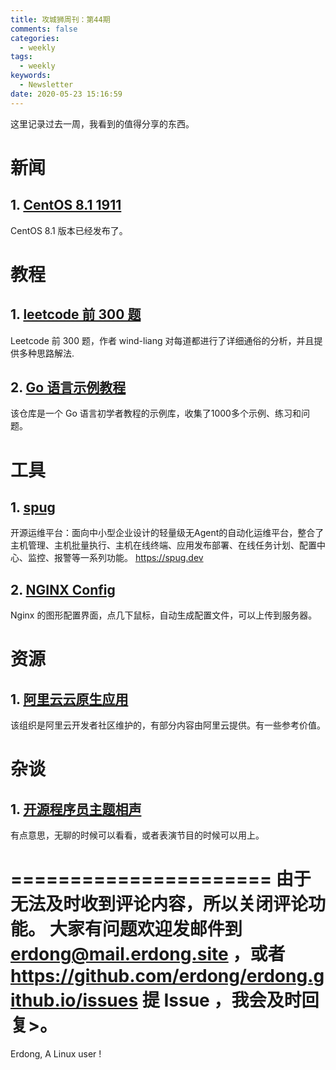 ```yaml
---
title: 攻城狮周刊：第44期
comments: false
categories:
  - weekly
tags:
  - weekly
keywords:
  - Newsletter
date: 2020-05-23 15:16:59
---
```




这里记录过去一周，我看到的值得分享的东西。
<!--more-->


# 新闻

## 1. [CentOS 8.1 1911](https://www.oschina.net/news/112846/centos-8-1-1911-released)

CentOS 8.1 版本已经发布了。

# 教程

## 1. [leetcode 前 300 题](https://leetcode.wang)
Leetcode 前 300 题，作者 wind-liang 对每道都进行了详细通俗的分析，并且提供多种思路解法.

## 2. [Go 语言示例教程](https://github.com/inancgumus/learngo)
该仓库是一个 Go 语言初学者教程的示例库，收集了1000多个示例、练习和问题。
# 工具

## 1. [spug](https://github.com/openspug/spug)
开源运维平台：面向中小型企业设计的轻量级无Agent的自动化运维平台，整合了主机管理、主机批量执行、主机在线终端、应用发布部署、在线任务计划、配置中心、监控、报警等一系列功能。 https://spug.dev

## 2. [NGINX Config](https://www.digitalocean.com/community/tools/nginx)
Nginx 的图形配置界面，点几下鼠标，自动生成配置文件，可以上传到服务器。
# 资源

## 1. [阿里云云原生应用](https://github.com/cloudnativeapp)

该组织是阿里云开发者社区维护的，有部分内容由阿里云提供。有一些参考价值。

# 杂谈

## 1. [开源程序员主题相声](https://github.com/koolob/programmer-crosstalk)

有点意思，无聊的时候可以看看，或者表演节目的时候可以用上。

======================
由于无法及时收到评论内容，所以关闭评论功能。
大家有问题欢迎发邮件到 erdong@mail.erdong.site ，或者 https://github.com/erdong/erdong.github.io/issues 提 Issue ，我会及时回复>。
======================
Erdong, A Linux user !

